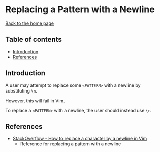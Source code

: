 # Replacing a Pattern with a Newline

[Back to the home page](README.md)

## Table of contents

- [Introduction](#Introduction)
- [References](#References)

## Introduction

A user may attempt to replace some `<PATTERN>` with a newline by substituting `\n`.

However, this will fail in Vim.

To replace a `<PATTERN>` with a newline, the user should instead use `\r`.

## References

- [StackOverflow - How to replace a character by a newline in Vim](https://stackoverflow.com/questions/71323/how-to-replace-a-character-by-a-newline-in-vim)
    - Reference for replacing a pattern with a newline
